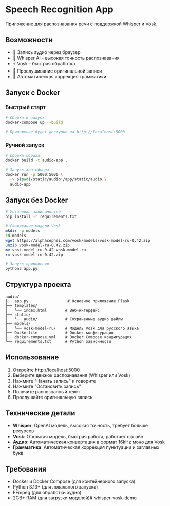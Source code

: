 # Speech Recognition App

Приложение для распознавания речи с поддержкой Whisper и Vosk.

## Возможности

- 🎤 Запись аудио через браузер
- 🤖 Whisper AI - высокая точность распознавания
- ⚡ Vosk - быстрая обработка
- 🎵 Прослушивание оригинальной записи
- 📝 Автоматическая коррекция грамматики

## Запуск с Docker

### Быстрый старт

```bash
# Сборка и запуск
docker-compose up --build

# Приложение будет доступно на http://localhost:5000
```

### Ручной запуск

```bash
# Сборка образа
docker build -t audio-app .

# Запуск контейнера
docker run -p 5000:5000 \
  -v $(pwd)/static/audio:/app/static/audio \
  audio-app
```

## Запуск без Docker

```bash
# Установка зависимостей
pip install -r requirements.txt

# Скачивание модели Vosk
mkdir -p models
cd models
wget https://alphacephei.com/vosk/models/vosk-model-ru-0.42.zip
unzip vosk-model-ru-0.42.zip
mv vosk-model-ru-0.42 vosk-model-ru
rm vosk-model-ru-0.42.zip

# Запуск приложения
python3 app.py
```

## Структура проекта

```
audio/
├── app.py                 # Основное приложение Flask
├── templates/
│   └── index.html        # Веб-интерфейс
├── static/
│   └── audio/            # Сохраненные аудио файлы
├── models/
│   └── vosk-model-ru/    # Модель Vosk для русского языка
├── Dockerfile            # Docker конфигурация
├── docker-compose.yml    # Docker Compose конфигурация
└── requirements.txt      # Python зависимости
```

## Использование

1. Откройте http://localhost:5000
2. Выберите движок распознавания (Whisper или Vosk)
3. Нажмите "Начать запись" и говорите
4. Нажмите "Остановить запись"
5. Получите распознанный текст
6. Прослушайте оригинальную запись

## Технические детали

- **Whisper**: OpenAI модель, высокая точность, требует больше ресурсов
- **Vosk**: Открытая модель, быстрая работа, работает офлайн
- **Аудио**: Автоматическая конвертация в формат 16kHz моно для Vosk
- **Грамматика**: Автоматическая коррекция пунктуации и заглавных букв

## Требования

- Docker и Docker Compose (для контейнерного запуска)
- Python 3.13+ (для локального запуска)
- FFmpeg (для обработки аудио)
- 2GB+ RAM (для загрузки моделей)# whisper-vosk-demo
